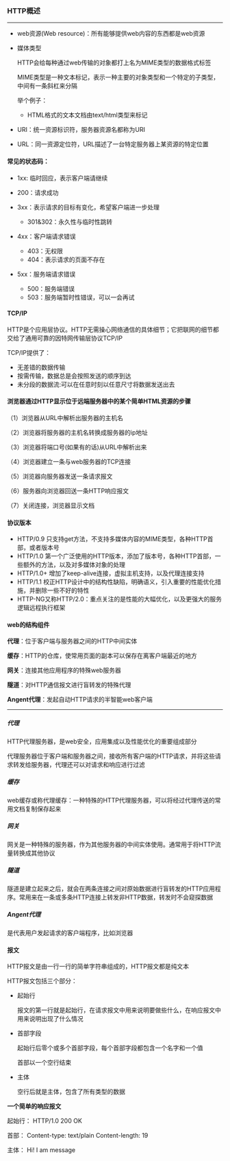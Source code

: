 ### HTTP概述

---

+ web资源(Web resource)：所有能够提供web内容的东西都是web资源

+ 媒体类型

  HTTP会给每种通过web传输的对象都打上名为MIME类型的数据格式标签

  MIME类型是一种文本标记，表示一种主要的对象类型和一个特定的子类型，中间有一条斜杠来分隔

  举个例子：

  + HTML格式的文本文档由text/html类型来标记

+ URI：统一资源标识符，服务器资源名都称为URI

+ URL：同一资源定位符，URL描述了一台特定服务器上某资源的特定位置



#### 常见的状态码：

+ 1xx:	临时回应，表示客户端请继续

+ 200：请求成功
+ 3xx：表示请求的目标有变化，希望客户端进一步处理
  + 301&302：永久性与临时性跳转
+ 4xx：客户端请求错误
  + 403：无权限
  + 404：表示请求的页面不存在
+ 5xx：服务端请求错误
  + 500：服务端错误
  + 503：服务端暂时性错误，可以一会再试



#### TCP/IP

HTTP是个应用层协议。HTTP无需操心网络通信的具体细节；它把联网的细节都交给了通用可靠的因特网传输层协议TCP/IP

TCP/IP提供了：

+ 无差错的数据传输
+ 按需传输，数据总是会按照发送的顺序到达
+ 未分段的数据流:可以在任意时刻以任意尺寸将数据发送出去



#### 浏览器通过HTTP显示位于远端服务器中的某个简单HTML资源的步骤

（1）浏览器从URL中解析出服务器的主机名

（2）浏览器将服务器的主机名转换成服务器的ip地址

（3）浏览器将端口号(如果有的话)从URL中解析出来

（4）浏览器建立一条与web服务器的TCP连接

（5）浏览器向服务器发送一条请求报文

（6）服务器向浏览器回送一条HTTP响应报文

（7）关闭连接，浏览器显示文档



#### 协议版本

+ HTTP/0.9  只支持get方法，不支持多媒体内容的MIME类型，各种HTTP首部，或者版本号
+ HTTP/1.0  第一个广泛使用的HTTP版本，添加了版本号，各种HTTP首部，一些额外的方法，以及对多媒体对象的处理
+ HTTP/1.0+ 增加了keep-alive连接，虚拟主机支持，以及代理连接支持
+ HTTP/1.1  校正HTTP设计中的结构性缺陷，明确语义，引入重要的性能优化措施，并删除一些不好的特性
+ HTTP-NG又称HTTP/2.0：重点关注的是性能的大幅优化，以及更强大的服务逻辑远程执行框架



#### web的结构组件

**代理**：位于客户端与服务器之间的HTTP中间实体

**缓存**：HTTP的仓库，使常用页面的副本可以保存在离客户端最近的地方

**网关**：连接其他应用程序的特殊web服务器

**隧道**：对HTTP通信报文进行盲转发的特殊代理

**Angent代理**：发起自动HTTP请求的半智能web客户端

---

##### 代理

HTTP代理服务器，是web安全，应用集成以及性能优化的重要组成部分

代理服务器位于客户端和服务器之间，接收所有客户端的HTTP请求，并将这些请求转发给服务器，代理还可以对请求和响应进行过滤

##### 缓存

web缓存或称代理缓存：一种特殊的HTTP代理服务器，可以将经过代理传送的常用文档复制保存起来

##### 网关

网关是一种特殊的服务器，作为其他服务器的中间实体使用。通常用于将HTTP流量转换成其他协议

##### 隧道

隧道是建立起来之后，就会在两条连接之间对原始数据进行盲转发的HTTP应用程序。常用来在一条或多条HTTP连接上转发非HTTP数据，转发时不会窥探数据

##### Angent代理

是代表用户发起请求的客户端程序，比如浏览器



#### 报文

HTTP报文是由一行一行的简单字符串组成的，HTTP报文都是纯文本

HTTP报文包括三个部分：

+ 起始行

  报文的第一行就是起始行，在请求报文中用来说明要做些什么，在响应报文中用来说明出现了什么情况

+ 首部字段

  起始行后零个或多个首部字段，每个首部字段都包含一个名字和一个值

  首部以一个空行结束

+ 主体

  空行后就是主体，包含了所有类型的数据

**一个简单的响应报文**

起始行：  HTTP/1.0   200  OK

首部：	  Content-type:	text/plain
		     Content-length:	19

主体：	   Hi! I am message
